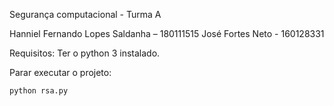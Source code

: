Segurança computacional - Turma A

Hanniel Fernando Lopes Saldanha – 180111515
José Fortes Neto - 160128331

Requisitos:
Ter o python 3 instalado.

Parar executar o projeto:

`python rsa.py`
